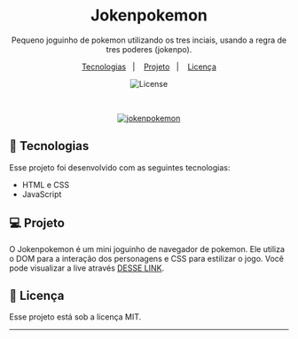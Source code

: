 <h1 align="center"> Jokenpokemon</h1>

<p align="center">
Pequeno joguinho de pokemon utilizando os tres inciais, usando a regra de tres poderes (jokenpo).
</p>

<p align="center">
  <a href="#-tecnologias">Tecnologias</a>&nbsp;&nbsp;&nbsp;|&nbsp;&nbsp;&nbsp;
  <a href="#-projeto">Projeto</a>&nbsp;&nbsp;&nbsp;|&nbsp;&nbsp;&nbsp;
  <a href="#memo-licença">Licença</a>
</p>

<p align="center">
  <img alt="License" src="https://img.shields.io/static/v1?label=license&message=MIT&color=49AA26&labelColor=000000">
</p>

<br>
<p align="center">
<a href="https://ibb.co/7zcyXwy"><img src="https://i.ibb.co/RSnH9xH/jokenpokemon.jpg" alt="jokenpokemon" border="0"></a>
</p>

## 🚀 Tecnologias

Esse projeto foi desenvolvido com as seguintes tecnologias:

- HTML e CSS
- JavaScript

## 💻 Projeto

O Jokenpokemon é um mini joguinho de navegador de pokemon. Ele utiliza o DOM para a interação dos personagens e CSS para estilizar o jogo. Você pode visualizar a live através [DESSE LINK](https://jokenpokemon.vercel.app/).


## :memo: Licença

Esse projeto está sob a licença MIT.

---

